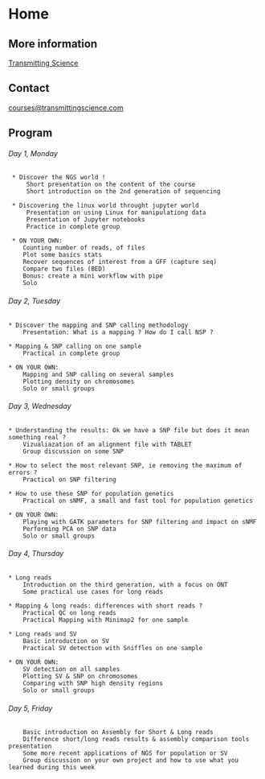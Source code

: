 # Home

## More information
[Transmitting Science](https://www.transmittingscience.com/courses/genetics-and-genomics/manipulation-ngs-data-genomic-population-genetics-analyses/)

## Contact

courses@transmittingscience.com

## Program

###### Day 1, Monday

     * Discover the NGS world !
         Short presentation on the content of the course
         Short introduction on the 2nd generation of sequencing

     * Discovering the linux world throught jupyter world
         Presentation on using Linux for manipulationg data
         Presentation of Jupyter notebooks
         Practice in complete group
        
     * ON YOUR OWN: 
        Counting number of reads, of files
        Plot some basics stats
        Recover sequences of interest from a GFF (capture seq)
        Compare two files (BED)
        Bonus: create a mini workflow with pipe
        Solo

###### Day 2, Tuesday

    * Discover the mapping and SNP calling methodology
        Presentation: What is a mapping ? How do I call NSP ?

    * Mapping & SNP calling on one sample
        Practical in complete group

    * ON YOUR OWN: 
        Mapping and SNP calling on several samples
        Plotting density on chromosomes
        Solo or small groups


###### Day 3, Wednesday

    * Understanding the results: Ok we have a SNP file but does it mean something real ?
        Vizualiazation of an alignment file with TABLET
        Group discussion on some SNP

    * How to select the most relevant SNP, ie removing the maximum of errors ?
        Practical on SNP filtering

    * How to use these SNP for population genetics
        Practical on sNMF, a small and fast tool for population genetics
        
    * ON YOUR OWN: 
        Playing with GATK parameters for SNP filtering and impact on sNMF
        Performing PCA on SNP data
        Solo or small groups

###### Day 4, Thursday

    * Long reads 
        Introduction on the third generation, with a focus on ONT
        Some practical use cases for long reads

    * Mapping & long reads: differences with short reads ?
        Practical QC on long reads
        Practical Mapping with Minimap2 for one sample

    * Long reads and SV 
        Basic introduction on SV
        Practical SV detection with Sniffles on one sample

    * ON YOUR OWN: 
        SV detection on all samples
        Plotting SV & SNP on chromosomes
        Comparing with SNP high density regions
        Solo or small groups
    

###### Day 5, Friday

        Basic introduction on Assembly for Short & Long reads
        Difference short/long reads results & assembly comparison tools presentation
        Some more recent applications of NGS for population or SV
        Group discussion on your own project and how to use what you learned during this week
        




